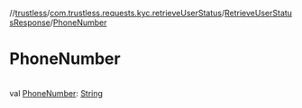 //[trustless](../../../index.md)/[com.trustless.requests.kyc.retrieveUserStatus](../index.md)/[RetrieveUserStatusResponse](index.md)/[PhoneNumber](-phone-number.md)

# PhoneNumber

\
val [PhoneNumber](-phone-number.md): [String](https://kotlinlang.org/api/latest/jvm/stdlib/kotlin/-string/index.html)
